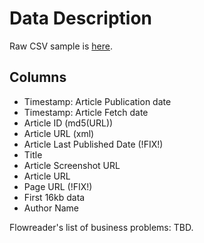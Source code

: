 # Data Description

Raw CSV sample is [here](https://github.com/hackathonBI/Flowreader/tree/master/sample%20data).


## Columns
- Timestamp: Article Publication date
- Timestamp: Article Fetch date
- Article ID (md5(URL))
- Article URL (xml)
- Article Last Published Date (!FIX!)
- Title
- Article Screenshot URL
- Article URL
- Page URL (!FIX!)
- First 16kb data
- Author Name

Flowreader's list of business problems: TBD.